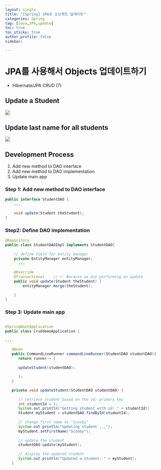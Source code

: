 ```yaml
---
layout: single
title: "[Spring] JPA로 오브젝트 업데이트"
categories: Spring
tag: [Java,JPA,update]
toc: true
toc_sticky: true
author_profile: false
sidebar:

---
```

# JPA를 사용해서 Objects 업데이트하기
- Hibernate/JPA CRUD (7)


## Update a Student

![](https://i.imgur.com/wrcFn2Z.png)

## Update last name for all students

![](https://i.imgur.com/0IQZMn7.png)

## Development Process
1. Add new method to DAO interface
2. Add new method to DAO implementation
3. Update main app

### Step 1: Add new method to DAO interface
```java
public interface StudentDAO {
	...
	
    void update(Student theStudent);  
}
```

### Step2: Define DAO implementation
```java
@Repository  
public class StudentDAOImpl implements StudentDAO{  
  
    // define field for entity manager  
    private EntityManager entityManager;  
	  ...
	  
    @Override  
    @Transactional    // <- Because we are performing an update
    public void update(Student theStudent) {  
        entityManager.merge(theStudent);  
  
    }  
}
```

### Step 3: Update main app
```java

@SpringBootApplication  
public class CruddemoApplication {  
  
....
  
   @Bean  
   public CommandLineRunner commandLineRunner(StudentDAO studentDAO){  
      return runner-> {  
   
      updateStudent(studentDAO);  
  
      };  
   }  
  
   private void updateStudent(StudentDAO studentDAO) {  
  
      // retrieve student based on the id: primary key  
      int studentId = 1;  
      System.out.println("Getting student with id: " + studentId);  
      Student myStudent = studentDAO.findById(studentId);  
  
      // change first name to "Scooby"  
      System.out.println("Updating student ,,,");  
      myStudent.setFirstName("Scooby");  
  
      // update the student  
      studentDAO.update(myStudent);  
  
      // display the updated student  
      System.out.println("Updated a student: " + myStudent);  
   }  
  
```